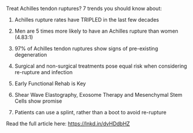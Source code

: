 Treat Achilles tendon ruptures? 7 trends you should know about:

1. Achilles rupture rates have TRIPLED in the last few decades

2. Men are 5 times more likely to have an Achilles rupture than women (4.83:1)

3. 97% of Achilles tendon ruptures show signs of pre-existing degeneration

4. Surgical and non-surgical treatments pose equal risk when considering re-rupture and infection

5. Early Functional Rehab is Key

6. Shear Wave Elastography, Exosome Therapy and Mesenchymal Stem Cells show promise

7. Patients can use a splint, rather than a boot to avoid re-rupture

Read the full article here: <https://lnkd.in/dvHDdbHZ>
